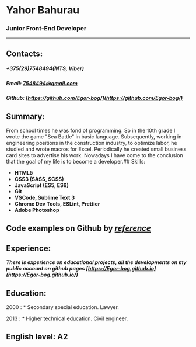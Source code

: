 # Yahor Bahurau

### Junior Front-End Developer
___
## Contacts:
##### +375(29)7548494(MTS, Viber)
##### Email: 7548494@gmail.com
##### Github: [https://github.com/Egor-bog/](https://github.com/Egor-bog/)

## Summary:

From school times he was fond of programming. So in the 10th grade I wrote the game "Sea Battle" in basic language. Subsequently, working in engineering positions in the construction industry, to optimize labor, he studied and wrote macros for Excel. Periodically he created small business card sites to advertise his work. Nowadays I have come to the conclusion that the goal of my life is to become a developer.## Skills:
+ **HTML5**
+ **CSS3 (SASS, SCSS)**
+ **JavaScript (ES5, ES6)**
+ **Git**
+ **VSCode, Sublime Text 3**
+ **Chrome Dev Tools, ESLint, Prettier**
+ **Adobe Photoshop**

## Сode examples on Github by *[reference](https://Egor-bog.github.io/)*

## Experience:

***There is experience on educational projects, all the developments on my public account on github pages [https://Egor-bog.github.io](https://Egor-bog.github.io/)***

## Education:

2000
: * Secondary special education. Lawyer.

2013
: * Higher technical education. Civil engineer.


## English level: A2
